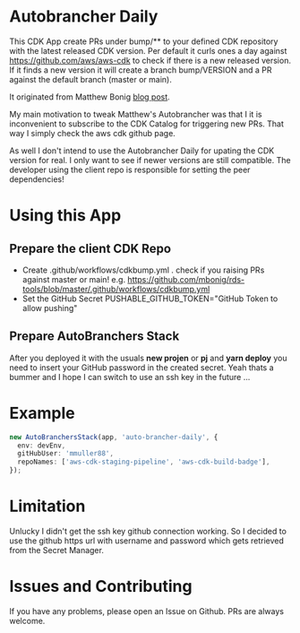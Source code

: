 # Autobrancher Daily

This CDK App create PRs under bump/\*\* to your defined CDK repository with the latest released CDK version. Per default it curls ones a day against https://github.com/aws/aws-cdk to check if there is a new released version. If it finds a new version it will create a branch bump/VERSION and a PR against the default branch (master or main).

It originated from Matthew Bonig [blog post](https://matthewbonig.com/2021/04/06/automating-construct-publishing/).

My main motivation to tweak Matthew's Autobrancher was that I it is inconvenient to subscribe to the CDK Catalog for triggering new PRs. That way I simply check the aws cdk github page.

As well I don't intend to use the Autobrancher Daily for upating the CDK version for real. I only want to see if newer versions are still compatible. The developer using the client repo is responsible for setting the peer dependencies!

# Using this App

## Prepare the client CDK Repo

- Create .github/workflows/cdkbump.yml . check if you raising PRs against master or main! e.g. https://github.com/mbonig/rds-tools/blob/master/.github/workflows/cdkbump.yml
- Set the GitHub Secret PUSHABLE_GITHUB_TOKEN="GitHub Token to allow pushing"

## Prepare AutoBranchers Stack

After you deployed it with the usuals **new projen** or **pj** and **yarn deploy** you need to insert your GitHub password in the created secret. Yeah thats a bummer and I hope I can switch to use an ssh key in the future ...

# Example

```ts
new AutoBranchersStack(app, 'auto-brancher-daily', {
  env: devEnv,
  gitHubUser: 'mmuller88',
  repoNames: ['aws-cdk-staging-pipeline', 'aws-cdk-build-badge'],
});
```

# Limitation

Unlucky I didn't get the ssh key github connection working. So I decided to use the github https url with username and password which gets retrieved from the Secret Manager.

# Issues and Contributing

If you have any problems, please open an Issue on Github. PRs are always welcome.
